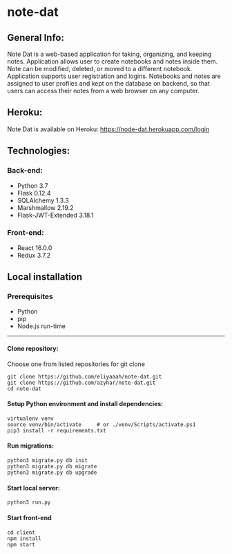 # note-dat

## General Info:

Note Dat is a web-based application for taking, organizing, and keeping notes. Application allows user to create notebooks and notes inside them. Note can be modified, deleted, or moved to a different notebook.
Application supports user registration and logins. Notebooks and notes are assigned to user profiles and kept on the database on backend, so that users can access their notes from a web browser on any computer.  

## Heroku:

Note Dat is available on Heroku: https://node-dat.herokuapp.com/login

## Technologies:

### Back-end:

*	Python 3.7
*	Flask 0.12.4
*	SQLAlchemy 1.3.3
*	Marshmallow 2.19.2
*	Flask-JWT-Extended 3.18.1

### Front-end:

* React 16.0.0
*	Redux 3.7.2



## Local installation
### Prerequisites
* Python
* pip
* Node.js run-time
___

#### Clone repository:

Choose one from listed repositories for git clone
```
git clone https://github.com/eliyaaah/note-dat.git
git clone https://github.com/azyhar/note-dat.git
cd note-dat
```
#### Setup Python environment and install dependencies:
```
virtualenv venv
source venv/bin/activate     # or ./venv/Scripts/activate.ps1
pip3 install -r requirements.txt
```

#### Run migrations:
```
python3 migrate.py db init
python3 migrate.py db migrate
python3 migrate.py db upgrade
```

#### Start local server:
```
python3 run.py
```
#### Start front-end

```
cd client
npm install
npm start
```
